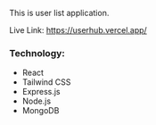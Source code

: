 This is user list application.

Live Link: https://userhub.vercel.app/

### **Technology:**
- React
- Tailwind CSS
- Express.js
- Node.js
- MongoDB
